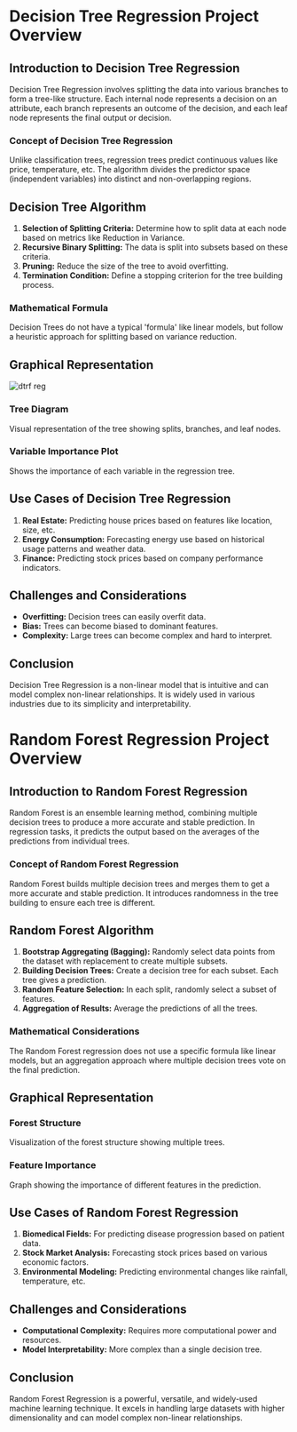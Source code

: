 # Decision Tree Regression Project Overview

## Introduction to Decision Tree Regression

Decision Tree Regression involves splitting the data into various branches to form a tree-like structure. Each internal node represents a decision on an attribute, each branch represents an outcome of the decision, and each leaf node represents the final output or decision.

### Concept of Decision Tree Regression

Unlike classification trees, regression trees predict continuous values like price, temperature, etc. The algorithm divides the predictor space (independent variables) into distinct and non-overlapping regions.

## Decision Tree Algorithm

1. **Selection of Splitting Criteria:** Determine how to split data at each node based on metrics like Reduction in Variance.
2. **Recursive Binary Splitting:** The data is split into subsets based on these criteria.
3. **Pruning:** Reduce the size of the tree to avoid overfitting.
4. **Termination Condition:** Define a stopping criterion for the tree building process.

### Mathematical Formula

Decision Trees do not have a typical 'formula' like linear models, but follow a heuristic approach for splitting based on variance reduction.

## Graphical Representation

![dtrf reg](https://github.com/vybhav-amps/MLDL/assets/59567512/0b1dc972-0cd4-4ba1-b5e5-64603ede5ee3)

### Tree Diagram

Visual representation of the tree showing splits, branches, and leaf nodes.

### Variable Importance Plot

Shows the importance of each variable in the regression tree.

## Use Cases of Decision Tree Regression

1. **Real Estate:** Predicting house prices based on features like location, size, etc.
2. **Energy Consumption:** Forecasting energy use based on historical usage patterns and weather data.
3. **Finance:** Predicting stock prices based on company performance indicators.

## Challenges and Considerations

- **Overfitting:** Decision trees can easily overfit data.
- **Bias:** Trees can become biased to dominant features.
- **Complexity:** Large trees can become complex and hard to interpret.

## Conclusion

Decision Tree Regression is a non-linear model that is intuitive and can model complex non-linear relationships. It is widely used in various industries due to its simplicity and interpretability.

# Random Forest Regression Project Overview

## Introduction to Random Forest Regression

Random Forest is an ensemble learning method, combining multiple decision trees to produce a more accurate and stable prediction. In regression tasks, it predicts the output based on the averages of the predictions from individual trees.

### Concept of Random Forest Regression

Random Forest builds multiple decision trees and merges them to get a more accurate and stable prediction. It introduces randomness in the tree building to ensure each tree is different.

## Random Forest Algorithm

1. **Bootstrap Aggregating (Bagging):** Randomly select data points from the dataset with replacement to create multiple subsets.
2. **Building Decision Trees:** Create a decision tree for each subset. Each tree gives a prediction.
3. **Random Feature Selection:** In each split, randomly select a subset of features.
4. **Aggregation of Results:** Average the predictions of all the trees.

### Mathematical Considerations

The Random Forest regression does not use a specific formula like linear models, but an aggregation approach where multiple decision trees vote on the final prediction.

## Graphical Representation

### Forest Structure

Visualization of the forest structure showing multiple trees.

### Feature Importance

Graph showing the importance of different features in the prediction.

## Use Cases of Random Forest Regression

1. **Biomedical Fields:** For predicting disease progression based on patient data.
2. **Stock Market Analysis:** Forecasting stock prices based on various economic factors.
3. **Environmental Modeling:** Predicting environmental changes like rainfall, temperature, etc.

## Challenges and Considerations

- **Computational Complexity:** Requires more computational power and resources.
- **Model Interpretability:** More complex than a single decision tree.

## Conclusion

Random Forest Regression is a powerful, versatile, and widely-used machine learning technique. It excels in handling large datasets with higher dimensionality and can model complex non-linear relationships.
